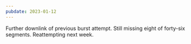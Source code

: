 ```yaml
---
pubdate: 2023-01-12
---
```


Further downlink of previous burst attempt.  Still missing eight of forty-six segments.  Reattempting next week.